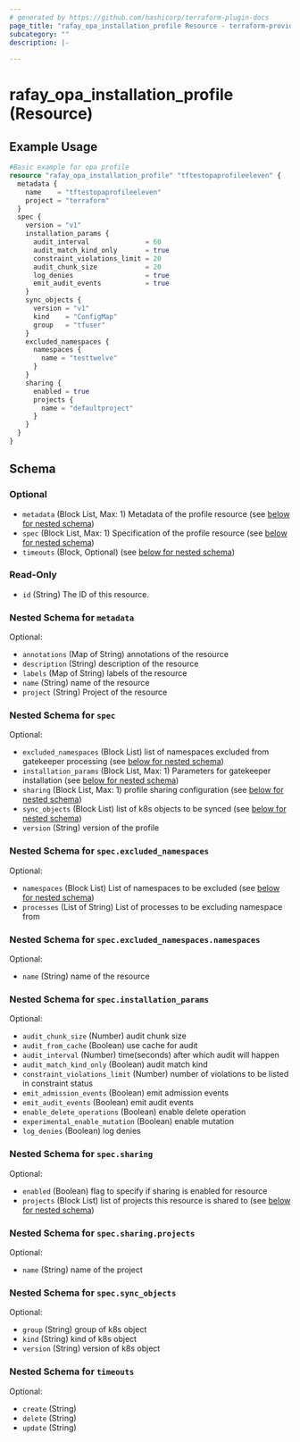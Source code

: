 ```yaml
---
# generated by https://github.com/hashicorp/terraform-plugin-docs
page_title: "rafay_opa_installation_profile Resource - terraform-provider-rafay"
subcategory: ""
description: |-
  
---
```


# rafay_opa_installation_profile (Resource)



## Example Usage

```terraform
#Basic example for opa profile
resource "rafay_opa_installation_profile" "tftestopaprofileeleven" {
  metadata {
    name    = "tftestopaprofileeleven"
    project = "terraform"
  }
  spec {
    version = "v1"
    installation_params {
      audit_interval              = 60
      audit_match_kind_only       = true
      constraint_violations_limit = 20
      audit_chunk_size            = 20
      log_denies                  = true
      emit_audit_events           = true
    }
    sync_objects {
      version = "v1"
      kind    = "ConfigMap"
      group   = "tfuser"
    }
    excluded_namespaces {
      namespaces {
        name = "testtwelve"
      }
    }
    sharing {
      enabled = true
      projects {
        name = "defaultproject"
      }
    }
  }
}
```

<!-- schema generated by tfplugindocs -->
## Schema

### Optional

- `metadata` (Block List, Max: 1) Metadata of the profile resource (see [below for nested schema](#nestedblock--metadata))
- `spec` (Block List, Max: 1) Specification of the profile resource (see [below for nested schema](#nestedblock--spec))
- `timeouts` (Block, Optional) (see [below for nested schema](#nestedblock--timeouts))

### Read-Only

- `id` (String) The ID of this resource.

<a id="nestedblock--metadata"></a>
### Nested Schema for `metadata`

Optional:

- `annotations` (Map of String) annotations of the resource
- `description` (String) description of the resource
- `labels` (Map of String) labels of the resource
- `name` (String) name of the resource
- `project` (String) Project of the resource


<a id="nestedblock--spec"></a>
### Nested Schema for `spec`

Optional:

- `excluded_namespaces` (Block List) list of namespaces excluded from gatekeeper processing (see [below for nested schema](#nestedblock--spec--excluded_namespaces))
- `installation_params` (Block List, Max: 1) Parameters for gatekeeper installation (see [below for nested schema](#nestedblock--spec--installation_params))
- `sharing` (Block List, Max: 1) profile sharing configuration (see [below for nested schema](#nestedblock--spec--sharing))
- `sync_objects` (Block List) list of k8s objects to be synced (see [below for nested schema](#nestedblock--spec--sync_objects))
- `version` (String) version of the profile

<a id="nestedblock--spec--excluded_namespaces"></a>
### Nested Schema for `spec.excluded_namespaces`

Optional:

- `namespaces` (Block List) List of namespaces to be excluded (see [below for nested schema](#nestedblock--spec--excluded_namespaces--namespaces))
- `processes` (List of String) List of processes to be excluding namespace from

<a id="nestedblock--spec--excluded_namespaces--namespaces"></a>
### Nested Schema for `spec.excluded_namespaces.namespaces`

Optional:

- `name` (String) name of the resource



<a id="nestedblock--spec--installation_params"></a>
### Nested Schema for `spec.installation_params`

Optional:

- `audit_chunk_size` (Number) audit chunk size
- `audit_from_cache` (Boolean) use cache for audit
- `audit_interval` (Number) time(seconds) after which audit will happen
- `audit_match_kind_only` (Boolean) audit match kind
- `constraint_violations_limit` (Number) number of violations to be listed in constraint status
- `emit_admission_events` (Boolean) emit admission events
- `emit_audit_events` (Boolean) emit audit events
- `enable_delete_operations` (Boolean) enable delete operation
- `experimental_enable_mutation` (Boolean) enable mutation
- `log_denies` (Boolean) log denies


<a id="nestedblock--spec--sharing"></a>
### Nested Schema for `spec.sharing`

Optional:

- `enabled` (Boolean) flag to specify if sharing is enabled for resource
- `projects` (Block List) list of projects this resource is shared to (see [below for nested schema](#nestedblock--spec--sharing--projects))

<a id="nestedblock--spec--sharing--projects"></a>
### Nested Schema for `spec.sharing.projects`

Optional:

- `name` (String) name of the project



<a id="nestedblock--spec--sync_objects"></a>
### Nested Schema for `spec.sync_objects`

Optional:

- `group` (String) group of k8s object
- `kind` (String) kind of k8s object
- `version` (String) version of k8s object



<a id="nestedblock--timeouts"></a>
### Nested Schema for `timeouts`

Optional:

- `create` (String)
- `delete` (String)
- `update` (String)


